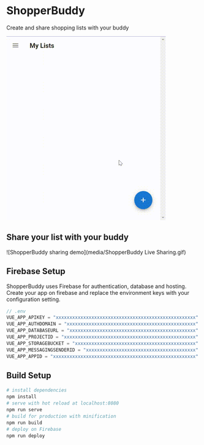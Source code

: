 # ShopperBuddy

 Create and share shopping lists with your buddy
 
 ![ShopperBuddy demo](media/ShopperBuddy_Demo.gif)
 
## Share your list with your buddy

![ShopperBuddy sharing demo](media/ShopperBuddy Live Sharing.gif)

## Firebase Setup

ShopperBuddy uses Firebase for authentication, database and hosting. Create your app on firebase and replace the environment keys with your configuration setting.

```js
// .env
VUE_APP_APIKEY = "xxxxxxxxxxxxxxxxxxxxxxxxxxxxxxxxxxxxxxxxxxxxxxxxxxx"
VUE_APP_AUTHDOMAIN = "xxxxxxxxxxxxxxxxxxxxxxxxxxxxxxxxxxxxxxxxxxxxxxx"
VUE_APP_DATABASEURL = "xxxxxxxxxxxxxxxxxxxxxxxxxxxxxxxxxxxxxxxxxxxxxx"
VUE_APP_PROJECTID = "xxxxxxxxxxxxxxxxxxxxxxxxxxxxxxxxxxxxxxxxxxxxxxxx"
VUE_APP_STORAGEBUCKET = "xxxxxxxxxxxxxxxxxxxxxxxxxxxxxxxxxxxxxxxxxxxx"
VUE_APP_MESSAGINGSENDERID = "xxxxxxxxxxxxxxxxxxxxxxxxxxxxxxxxxxxxxxxx"
VUE_APP_APPID = "xxxxxxxxxxxxxxxxxxxxxxxxxxxxxxxxxxxxxxxxxxxxxxxxxxxx"
```

## Build Setup

``` bash
# install dependencies
npm install
# serve with hot reload at localhost:8080
npm run serve
# build for production with minification
npm run build
# deploy on Firebase
npm run deploy
```
